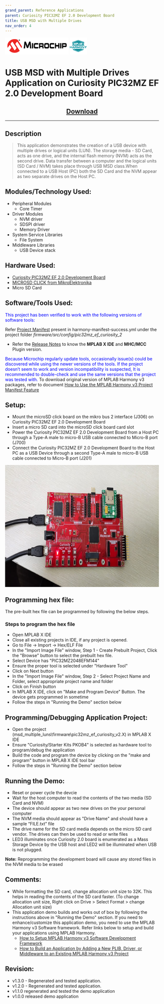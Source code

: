 ```yaml
---
grand_parent: Reference Applications
parent: Curiosity PIC32MZ EF 2.0 Development Board
title: USB MSD with Multiple Drives
nav_order: 4
---
```

<img src = "images/microchip_logo.png">
<img src = "images/microchip_mplab_harmony_logo_small.png">

# USB MSD with Multiple Drives Application on Curiosity PIC32MZ EF 2.0 Development Board
<h2 align="center"> <a href="https://github.com/Microchip-MPLAB-Harmony/reference_apps/releases/latest/download/msd_multiple_luns.zip" > Download </a> </h2>

-----
## Description

>  This application demonstrates the creation of a USB device with multiple drives or logical
    units (LUN). The storage media - SD Card, acts as one drive, and the internal flash memory
    (NVM) acts as the second drive. Data transfer between a computer and the logical units
    (SD Card / NVM) takes place through USB MSD class.When connected to a USB Host (PC) both the
    SD Card and the NVM appear as two separate drives on the Host PC.


## Modules/Technology Used:

- Peripheral Modules      
	- Core Timer
- Driver Modules
    - NVM driver
    - SDSPI driver
    - Memory Driver
- System Service Libraries
	- File System
- Middleware Libraries		
	- USB Device stack

## Hardware Used:

- [Curiosity PIC32MZ EF 2.0 Development Board](https://www.microchip.com/Developmenttools/ProductDetails/DM320209)   
- [MICROSD CLICK from MikroElektronika](http://www.mikroe.com/click/microsd/)
- Micro SD Card

## Software/Tools Used:
<span style="color:blue"> This project has been verified to work with the following versions of software tools:</span>  

Refer [Project Manifest](./firmware/src/config/pic32mz_ef_curiosity_2/harmony-manifest-success.yml) present in harmony-manifest-success.yml under the project folder *firmware/src/config/pic32mz_ef_curiosity_2*  
- Refer the [Release Notes](../../../release_notes.md#development-tools) to know the **MPLAB X IDE** and **MHC/MCC** Plugin version.  

<span style="color:blue"> Because Microchip regularly update tools, occasionally issue(s) could be discovered while using the newer versions of the tools. If the project doesn’t seem to work and version incompatibility is suspected, It is recommended to double-check and use the same versions that the project was tested with. </span> To download original version of MPLAB Harmony v3 packages, refer to document [How to Use the MPLAB Harmony v3 Project Manifest Feature](https://microchip.com/DS90003305)

## Setup:
- Mount the microSD click board on the mikro bus 2 interface (J306) on Curiosity PIC32MZ EF 2.0 Development Board
- Insert a micro SD card into the microSD click board card slot
- Power the Curiosity PIC32MZ EF 2.0 Development Board from a Host PC through a Type-A male to micro-B USB cable connected to Micro-B port (J700)
- Connect the Curiosity PIC32MZ EF 2.0 Development Board to the Host PC as a USB Device through a second Type-A male to micro-B USB cable connected to Micro-B port (J201)

<img src = "images/msd_multiple_luns_demo_setup.jpg" width="900" height="400" align="middle">

## Programming hex file:
The pre-built hex file can be programmed by following the below steps.  

### Steps to program the hex file
- Open MPLAB X IDE
- Close all existing projects in IDE, if any project is opened.
- Go to File -> Import -> Hex/ELF File
- In the "Import Image File" window, Step 1 - Create Prebuilt Project, Click the "Browse" button to select the prebuilt hex file.
- Select Device has "PIC32MZ2048EFM144"
- Ensure the proper tool is selected under "Hardware Tool"
- Click on Next button
- In the "Import Image File" window, Step 2 - Select Project Name and Folder, select appropriate project name and folder
- Click on Finish button
- In MPLAB X IDE, click on "Make and Program Device" Button. The device gets programmed in sometime
- Follow the steps in "Running the Demo" section below  


## Programming/Debugging Application Project:
- Open the project (msd_multiple_luns\firmware\pic32mz_ef_curiosity_v2.X) in MPLAB X IDE
- Ensure "Curiosity/Starter Kits PKOB4" is selected as hardware tool to program/debug the application
- Build the code and program the device by clicking on the "make and program" button in MPLAB X IDE tool bar
- Follow the steps in "Running the Demo" section below

## Running the Demo:
- Reset or power cycle the devcie
- Wait for the host computer to read the contents of the two media (SD Card and NVM)
- The device should appear as two new drives on the your personal computer
- The NVM media should appear as "Drive Name" and should have a sample “FILE.txt” file
- The drive name for the SD card media depends on the micro SD card vendor. The drives can then be used to read or write files
- LED3 illuminates once Curiosity 2.0 board is enumerated as a Mass Storage Device by the USB host and LED2 will be illuminated when USB is not plugged.

 **Note:** Reprogramming the development board will cause any stored files in the NVM media to be erased


## Comments:
- While formatting the SD card, change allocation unit size to 32K. This helps in reading the contents of the SD card faster.
   (To change allocation unit size, Right click on Drive > Select Format > change Allocation unit size)
- This application demo builds and works out of box by following the instructions above in "Running the Demo" section. If you need to enhance/customize this application demo, you need to use the MPLAB Harmony v3 Software framework. Refer links below to setup and build your applications using MPLAB Harmony.
	- [How to Setup MPLAB Harmony v3 Software Development Framework](https://www.microchip.com/mymicrochip/filehandler.aspx?ddocname=en1000821)
	- [How to Build an Application by Adding a New PLIB, Driver, or Middleware to an Existing MPLAB Harmony v3 Project](http://ww1.microchip.com/downloads/en/DeviceDoc/How_to_Build_Application_Adding_PLIB_%20Driver_or_Middleware%20_to_MPLAB_Harmony_v3Project_DS90003253A.pdf)              

## Revision:
- v1.3.0 - Regenerated and tested application.
- v1.2.0 - Regenerated and tested application.
- v1.1.0 regenerated and tested the demo application
- v1.0.0 released demo application
